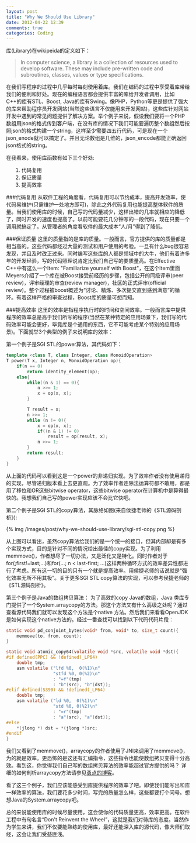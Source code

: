 ```yaml
---
layout: post
title: "Why We Should Use Library"
date: 2012-04-22 12:39
comments: true
categories: Coding 
---
```


库(Library)在wikipeida的定义如下：
>In computer science, a library is a collection of resources used to develop software. These may include pre-written code and subroutines, classes, values or type specifications.

在我们写程序的过程中几乎每时每刻使用着库。我们在编码的过程中享受着库带给我们的便利和好处。现在的编程语言都会提供丰富的库给开发者调用，比如C++的库有STL、Boost, Java的库有Swing。像PHP，Python等更是提供了强大的库来帮助程序员开发网站(当然这些语言不仅能用来开发网站)，这些库针对网站开发中遇到的常见问题提供了解决方案。举个例子来说，假设我们要将一个PHP数组用json的格式传到客户端，在没有库的情况下我们可能要遍历整个数组然后按照json的格式构建一个string，这样至少需要四五行代码，可是现在一个json_enode就可以搞定了。并且无论数组是几维的，json_encode都能正确返回json格式的string。

<div>
<span>在我看来，使用库函数有如下三个好处:</span>
<ol style="margin-left: 1.3em">
<li>代码复用</li>
<li>保证质量</li>
<li>提高效率</li>
</ol>
</div>

<!-- more -->

###代码复用
从软件工程的角度看，代码复用可以节约成本，提高开发效率，使代码易维护(只需维护一处地方即可)，除此之外代码复用也能提高整体软件的质量。当我们使用库的时候，自己写的代码量减少，这样出错的几率就相应的降低了，同时开发的速度也提高了。以前可能要花几分钟写的一段代码，现在只要一个调用就搞定了。从管理者的角度看软件的最大成本“人/月”得到了降低。

###保证质量
这里的质量指的是库的质量。一般而言，官方提供的库的质量都是相当高的。这些代码都经过大量的测试和用户使用的考验。一旦有什么bug很容易发现，并且及时改正过来。同时编写这些库的人都是领域中的大牛，他们有着许多年的开发经验，写的代码照理说肯定比我们自己写的要质量高。在Effective C++中有这么一个Item: "Familiarize yourself with Boost"，在这个Item里面Meyers介绍了一个库在被Boost接受前经历的步骤，包括公开的同级评审(peer review)，评审经理的审查(review manager)，社区的正式评审(official review)。整个过程被boost概述为“讨论、精炼、多次提交直到感到满意”的循环。有着这样严格的审查过程，Boost库的质量可想而知。

###提高效率
这里的效率是指程序执行时的时间和空间效率。一般而言库中提供程序的效率总是高于我们所写的程序(当然在某种特定的应用场景下，我们写的代码效率可能会更好，毕竟库是个通用的东西，它不可能考虑某个特别的应用场景)。下面就举3个典型的例子来说明库的效率：

第一个例子是SGI STL的power算法，其代码如下：
``` cpp
template <class T, class Integer, class MonoidOperation>
T power(T x, Integer n, MonoidOperation op){
    if(n == 0)
        return identity_element(op);
    else{
        while((n & 1) == 0){
            n >>= 1;
            x = op(x, x);
        }

        T result = x;
        n >>= 1;
        while (n != 0){
            x = op(x, x);
            if((n & 1) != 0)
                result = op(result, x);
            n >>= 1;
        }
        return result;
    }
}
```
从上面的代码可以看到这是一个power的非递归实现。为了效率作者没有使用递归的实现，尽管递归版本看上去更直观。为了效率作者连除法运算符都不敢用，都是用了移位和OR这些bitwise operator，这些bitwise operator在计算机中是算得最快的。我想我们自己写的power实现应该不会比它快吧。

第二个例子是SGI STL的copy算法，其脉络如图(来自侯捷老师的《STL源码剖析》):

{% img /images/post/why-we-should-use-library/sgi-stl-copy.png %}

从上图可以看出，虽然copy算法给我们的是一个统一的接口，但其内部却是有多个实现方式，目的是针对不同的情况给出最佳的copy实现。为了利用memmove()，作者想尽了一切办法，又是泛化又是特化。同时作者对于for(;first!=last;...)和for(...; n < last-first; ...)这样两种循环方式的效率差异性都进行了考虑。所有这一切的目的只有一个就是提高效率。用侯捷老师的话说就是<q>强化效率无所不用其极</q>。关于更多SGI STL copy算法的实现，可以参考侯捷老师的《STL源码剖析》。


第三个例子是Java的数组拷贝算法：
为了高效的copy Java的数组，Java 类库专门提供了一个System.arraycopy的方法。那这个方法又有什么高级之处呢？通过查看源代码我们就可以发现这个方法是个native 方法。然后我们来看看OpenJDK是如何实现这个native方法的。经过一番查找可以找到以下代码代码片段：
``` c
static void pd_conjoint_bytes(void* from, void* to, size_t count){
    memmove(to, from, count);
}
```

``` c
static void atomic_copy64(volatile void *src, volatile void *dst){
#if defined(PPC) && !defined(_LP64)
    double tmp;
    asm volatile ("lfd %0,  0(%1)\n"
                  "stfd %0, 0(%2)\n"
                  : "=f"(tmp)
                  : "b"(src), "b"(dst));
#elif defined(S390) && !defined(_LP64)
    double tmp;
    asm volatile ("ld %0,  0(%1)\n"
                  "std %0, 0(%2)\n"
                  : "=r"(tmp)
                  : "a"(src), "a"(dst));
#else
    *(jlong *) dst = *(jlong *)src;
#endif
}
```

我们又看到了memmove()，arraycopy的作者使用了JNI来调用了memmove()，为的就是效率。更恐怖的是这还有汇编指令，这些指令也能使数组拷贝变得十分高效。看到这，你觉得我们自己写的数组拷贝算法的效率能超过官方提供的吗？ 详细的如何剖析arraycopy方法请参见[勇点的博客](http://gutspot.com/2011/11/16/system-arraycopy%E6%BA%90%E7%A0%81%E5%88%86%E6%9E%90/)。

看了这三个例子，我们应该能感受到库提供程序的效率了吧。即使我们能写出和库一样效率的算法，我们要花多少时间，写完的质量怎么样，这些都要打个问号。想想Java的System.arraycopy吧。

总的来说能使用库的时候尽量使用，这会使你的代码质量更高，效率更高。在软件工程中有句名言<q>Don't Reinvent the Wheel</q>，这就是我们对待库的态度。当然作为学生来讲，我们不仅要能熟练的使用库，最好还能深入库的源代码，像大师们取经，这会让我们受益匪浅。
